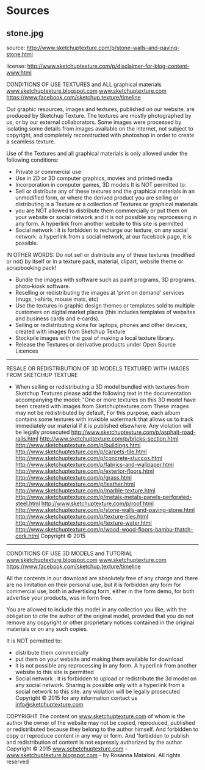 # Sources

## stone.jpg

source: http://www.sketchuptexture.com/p/stone-walls-and-paving-stone.html

license: http://www.sketchuptexture.com/p/disclaimer-for-blog-content-www.html

CONDITIONS OF USE TEXTURES  and ALL graphical materials
www.sketchuptexture.blogspot.com
www.sketchuptexture.com
https://www.facebook.com/sketchup.texture/timeline

Our graphic resources, images and textures, published on our website, are produced by Sketchup Texture. The textures are mostly photographed by us, or by our external collaborators.
Some images were processed by isolating some details from images available on the internet,  not subject to copyright, and completely reconstructed with photoshop in order to create a seamless texture.

Use of the Textures and all graphical materials is only allowed under the following conditions:
- Private or commercial use
- Use in 2D or 3D computer graphics, movies and printed media
- Incorporation in computer games, 3D models
It is NOT permitted to:
- Sell or distribute any of these textures and the graphical materials in an unmodified form, or where the derived product you are selling or distributing is a Texture or a collection of Textures or graphical materials
- you are NOT allowed to distribute them commercially or put them on your website or social network and it is not possible any reprocessing in any form.
A hyperlink from another website to this site is permitted
- Social network : it is forbidden to recharge our texture, on any social network.
a hyperlink from a social network, at our facebook page, it is possible.

IN OTHER WORDS: Do not sell or distribute any of these textures (modified or not) by itself or in a texture pack, material, clipart, website theme or scrapbooking pack!
- Bundle the images with software such as paint programs, 3D programs, photo‐kiosk software.
- Reselling or redistributing the images at 'print on demand' services (mugs, t‐shirts, mouse mats, etc)
- Use the textures in graphic design themes or templates sold to multiple customers on digital market places (this includes templates of websites and business cards and e‐cards).
- Selling or redistributing skins for laptops, phones and other devices, created with images from Sketchup Texture
- Stockpile images with the goal of making a local texture library.
- Release the Textures or derivative products under Open Source Licences
_______________________________________________________________________________
RESALE OR REDISTRIBUTION OF 3D MODELS TEXTURED WITH IMAGES FROM SKETCHUP TEXTURE

- When selling or redistributing a 3D model bundled with textures from Sketchup Textures please add the following text in the documentation accompanying the model:
"One or more textures on this 3D model have been created with images from Sketchuptextures.com
These images may not be redistributed by default,
For this purpose, each album contains some textures with invisible watermark that allows us to track immediately our material if it is published elsewhere.
Any violation will be legally prosecuted 
http://www.sketchuptexture.com/p/asphalt-road-rails.html
http://www.sketchuptexture.com/p/bricks-section.html
http://www.sketchuptexture.com/p/buildings.html
http://www.sketchuptexture.com/p/carpets-tile.html
http://www.sketchuptexture.com/p/concrete-stuccos.html
http://www.sketchuptexture.com/p/fabrics-and-wallpaper.html
http://www.sketchuptexture.com/p/exterior-floors.html
http://www.sketchuptexture.com/p/grass.html
http://www.sketchuptexture.com/p/leather.html
http://www.sketchuptexture.com/p/marble-texture.html
http://www.sketchuptexture.com/p/metals-metals-panels-perforated-steel.html
http://www.sketchuptexture.com/p/roof.html
http://www.sketchuptexture.com/p/stone-walls-and-paving-stone.html
http://www.sketchuptexture.com/p/texture-tiles.html
http://www.sketchuptexture.com/p/texture-water.html
http://www.sketchuptexture.com/p/wood-wood-floors-bambu-thatch-cork.html
 Copyright © 2015
_________________________________________________________________________________
CONDITIONS OF USE 3D MODELS and TUTORIAL 
www.sketchuptexture.blogspot.com
www.sketchuptexture.com
https://www.facebook.com/sketchup.texture/timeline

All the contents in our download  are absolutely free of any charge and there are no limitation on their personal use, but it is forbidden any form for commercial use, both in advertising form, either in the form demo, for both advertise your products, was in form free.

You are allowed to include this model  in any collection you like, with the obligation to cite the author of the original model,  provided that you do not remove any copyright or other proprietary notices contained in the original materials or on any such copies.

It is NOT permitted to:
- distribute them commercially
- put them on your website and making them available for download
- it is not possible any reprocessing in any form. A hyperlink from another website to this site is permitted
- Social network : it is forbidden to upload or redistribute the 3d model on any social network. Sharing is possible only with a hyperlink from a social network to this site.
any violation will be legally prosecuted
Copyright © 2015
for any information contact us info@sketchuptexture.com

COPYRIGHT
The content on www.sketchuptexture.com of whom is the author  the owner of the website may not be copied, reproduced, published or redistributed because they belong to the author himself. And forbidden to copy or reproduce content in any way or form. And 'forbidden to publish and redistribution of content is not expressly authorized by the author. Copyright © 2015 www.schetchuptexture.com -www.sketchuptexture.blogspot.com  -  by Rosanna Mataloni. All rights reserved